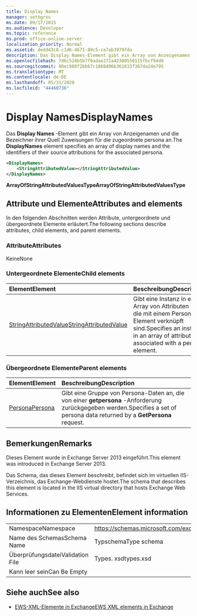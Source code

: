 ```yaml
---
title: Display Names
manager: sethgros
ms.date: 09/17/2015
ms.audience: Developer
ms.topic: reference
ms.prod: office-online-server
localization_priority: Normal
ms.assetid: dedd43c8-c1d6-4671-89c5-ce7ab3979fda
description: Das Display Names-Element gibt ein Array von Anzeigenamen und die Bezeichner ihrer Quell Zuweisungen für die zugeordnete persona an.
ms.openlocfilehash: 7d0c528b5b7f9adae271a42380550115fbcf94d0
ms.sourcegitcommit: 88ec988f2bb67c1866d06b361615f3674a24e795
ms.translationtype: MT
ms.contentlocale: de-DE
ms.lasthandoff: 05/31/2020
ms.locfileid: "44460736"
---
```

# <a name="displaynames"></a><span data-ttu-id="908dd-103">Display Names</span><span class="sxs-lookup"><span data-stu-id="908dd-103">DisplayNames</span></span>

<span data-ttu-id="908dd-104">Das **Display Names** -Element gibt ein Array von Anzeigenamen und die Bezeichner ihrer Quell Zuweisungen für die zugeordnete persona an.</span><span class="sxs-lookup"><span data-stu-id="908dd-104">The **DisplayNames** element specifies an array of display names and the identifiers of their source attributions for the associated persona.</span></span> 
  
```xml
<DisplayNames>
    <StringAttributedValue></StringAttributedValue>
</DisplayNames>
```

 <span data-ttu-id="908dd-105">**ArrayOfStringAttributedValuesType**</span><span class="sxs-lookup"><span data-stu-id="908dd-105">**ArrayOfStringAttributedValuesType**</span></span>
## <a name="attributes-and-elements"></a><span data-ttu-id="908dd-106">Attribute und Elemente</span><span class="sxs-lookup"><span data-stu-id="908dd-106">Attributes and elements</span></span>

<span data-ttu-id="908dd-107">In den folgenden Abschnitten werden Attribute, untergeordnete und übergeordnete Elemente erläutert.</span><span class="sxs-lookup"><span data-stu-id="908dd-107">The following sections describe attributes, child elements, and parent elements.</span></span>
  
### <a name="attributes"></a><span data-ttu-id="908dd-108">Attribute</span><span class="sxs-lookup"><span data-stu-id="908dd-108">Attributes</span></span>

<span data-ttu-id="908dd-109">Keine</span><span class="sxs-lookup"><span data-stu-id="908dd-109">None</span></span>
  
### <a name="child-elements"></a><span data-ttu-id="908dd-110">Untergeordnete Elemente</span><span class="sxs-lookup"><span data-stu-id="908dd-110">Child elements</span></span>

|<span data-ttu-id="908dd-111">**Element**</span><span class="sxs-lookup"><span data-stu-id="908dd-111">**Element**</span></span>|<span data-ttu-id="908dd-112">**Beschreibung**</span><span class="sxs-lookup"><span data-stu-id="908dd-112">**Description**</span></span>|
|:-----|:-----|
|[<span data-ttu-id="908dd-113">StringAttributedValue</span><span class="sxs-lookup"><span data-stu-id="908dd-113">StringAttributedValue</span></span>](stringattributedvalue.md) <br/> |<span data-ttu-id="908dd-114">Gibt eine Instanz in einem Array von Attributen an, die mit einem Persona-Element verknüpft sind.</span><span class="sxs-lookup"><span data-stu-id="908dd-114">Specifies an instance in an array of attributes associated with a persona element.</span></span>  <br/> |
   
### <a name="parent-elements"></a><span data-ttu-id="908dd-115">Übergeordnete Elemente</span><span class="sxs-lookup"><span data-stu-id="908dd-115">Parent elements</span></span>

|<span data-ttu-id="908dd-116">**Element**</span><span class="sxs-lookup"><span data-stu-id="908dd-116">**Element**</span></span>|<span data-ttu-id="908dd-117">**Beschreibung**</span><span class="sxs-lookup"><span data-stu-id="908dd-117">**Description**</span></span>|
|:-----|:-----|
|[<span data-ttu-id="908dd-118">Persona</span><span class="sxs-lookup"><span data-stu-id="908dd-118">Persona</span></span>](persona.md) <br/> |<span data-ttu-id="908dd-119">Gibt eine Gruppe von Persona-Daten an, die von einer **getpersona** -Anforderung zurückgegeben werden.</span><span class="sxs-lookup"><span data-stu-id="908dd-119">Specifies a set of persona data returned by a **GetPersona** request.</span></span>  <br/> |
   
## <a name="remarks"></a><span data-ttu-id="908dd-120">Bemerkungen</span><span class="sxs-lookup"><span data-stu-id="908dd-120">Remarks</span></span>

<span data-ttu-id="908dd-121">Dieses Element wurde in Exchange Server 2013 eingeführt.</span><span class="sxs-lookup"><span data-stu-id="908dd-121">This element was introduced in Exchange Server 2013.</span></span>
  
<span data-ttu-id="908dd-122">Das Schema, das dieses Element beschreibt, befindet sich im virtuellen IIS-Verzeichnis, das Exchange-Webdienste hostet.</span><span class="sxs-lookup"><span data-stu-id="908dd-122">The schema that describes this element is located in the IIS virtual directory that hosts Exchange Web Services.</span></span>
  
## <a name="element-information"></a><span data-ttu-id="908dd-123">Informationen zu Elementen</span><span class="sxs-lookup"><span data-stu-id="908dd-123">Element information</span></span>

|||
|:-----|:-----|
|<span data-ttu-id="908dd-124">Namespace</span><span class="sxs-lookup"><span data-stu-id="908dd-124">Namespace</span></span>  <br/> |https://schemas.microsoft.com/exchange/services/2006/types  <br/> |
|<span data-ttu-id="908dd-125">Name des Schemas</span><span class="sxs-lookup"><span data-stu-id="908dd-125">Schema Name</span></span>  <br/> |<span data-ttu-id="908dd-126">Typschema</span><span class="sxs-lookup"><span data-stu-id="908dd-126">Type schema</span></span>  <br/> |
|<span data-ttu-id="908dd-127">Überprüfungsdatei</span><span class="sxs-lookup"><span data-stu-id="908dd-127">Validation File</span></span>  <br/> |<span data-ttu-id="908dd-128">Types. xsd</span><span class="sxs-lookup"><span data-stu-id="908dd-128">types.xsd</span></span>  <br/> |
|<span data-ttu-id="908dd-129">Kann leer sein</span><span class="sxs-lookup"><span data-stu-id="908dd-129">Can Be Empty</span></span>  <br/> ||
   
## <a name="see-also"></a><span data-ttu-id="908dd-130">Siehe auch</span><span class="sxs-lookup"><span data-stu-id="908dd-130">See also</span></span>

- [<span data-ttu-id="908dd-131">EWS-XML-Elemente in Exchange</span><span class="sxs-lookup"><span data-stu-id="908dd-131">EWS XML elements in Exchange</span></span>](ews-xml-elements-in-exchange.md)

